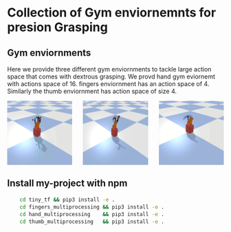 # Collection of Gym enviornemnts for presion Grasping

## Gym enviornments
Here we provide three different gym enviornments to tackle large action space that comes with dextrous grasping. We provd hand gym eviornemt with actions space of 16. fingers enviornment has an action space of 4. Similarly the thumb enviornment has action space of size 4. 

<div style="display: flex; justify-content: space-between;">
    <img src="https://github.com/mohammad200h/Hand/blob/main/doc/hand.png?raw=true)" alt="Image 1" width="30%">
    <img src="https://github.com/mohammad200h/Hand/blob/main/doc/fingers.png?raw=true)" alt="Image 2" width="30%">
    <img src="https://github.com/mohammad200h/Hand/blob/main/doc/thumb.png?raw=true)" alt="Image 3" width="30%">
</div>

## Install my-project with npm

```bash
    cd tiny_tf && pip3 install -e .
    cd fingers_multiprocessing && pip3 install -e .
    cd hand_multiprocessing    && pip3 install -e .
    cd thumb_multiprocessing   && pip3 install -e .
```
